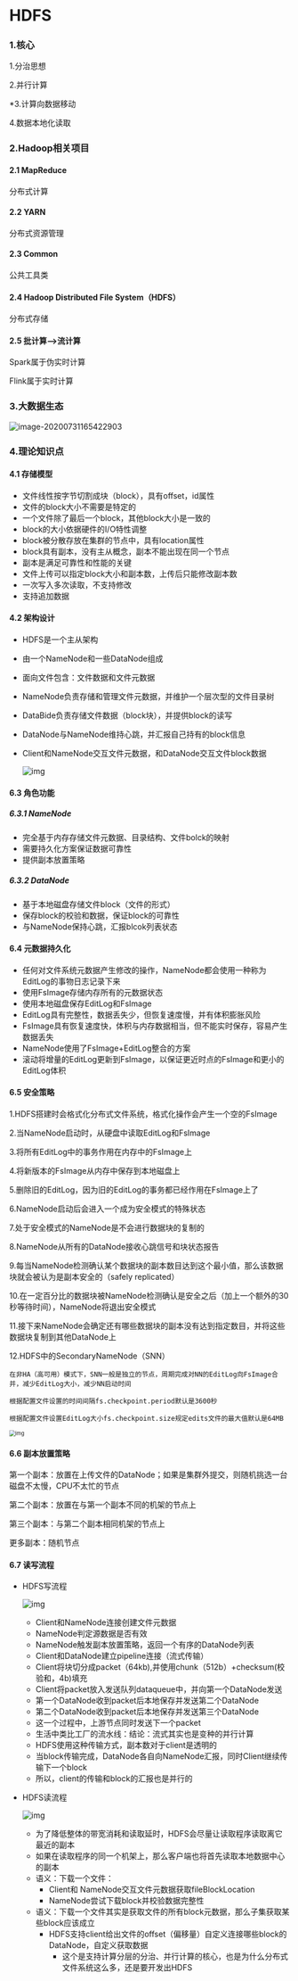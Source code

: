 # HDFS

### 1.核心

1.分治思想

2.并行计算

*3.计算向数据移动

4.数据本地化读取



### 2.Hadoop相关项目

#### 2.1 MapReduce

分布式计算

#### 2.2 YARN

分布式资源管理

#### 2.3 Common

公共工具类

#### 2.4 Hadoop Distributed File System（HDFS）

分布式存储

#### 2.5 批计算—>流计算

Spark属于伪实时计算

Flink属于实时计算

### 3.大数据生态

![image-20200731165422903](http://kyle-pic.oss-cn-hangzhou.aliyuncs.com/img/image-20200731165422903.png)



### 4.理论知识点

#### 4.1 存储模型

- 文件线性按字节切割成块（block），具有offset，id属性
- 文件的block大小不需要是特定的
- 一个文件除了最后一个block，其他block大小是一致的
- block的大小依据硬件的I/O特性调整
- block被分散存放在集群的节点中，具有location属性
- block具有副本，没有主从概念，副本不能出现在同一个节点
- 副本是满足可靠性和性能的关键
- 文件上传可以指定block大小和副本数，上传后只能修改副本数
- 一次写入多次读取，不支持修改
- 支持追加数据



#### 4.2 架构设计

- HDFS是一个主从架构

- 由一个NameNode和一些DataNode组成

- 面向文件包含：文件数据和文件元数据

- NameNode负责存储和管理文件元数据，并维护一个层次型的文件目录树

- DataBide负责存储文件数据（block块），并提供block的读写

- DataNode与NameNode维持心跳，并汇报自己持有的block信息

- Client和NameNode交互文件元数据，和DataNode交互文件block数据

  ![img](http://kyle-pic.oss-cn-hangzhou.aliyuncs.com/img/04a1596e-3866-4436-8ad4-b4f233db393f-2429517.jpg)



#### 6.3 角色功能

##### 6.3.1 NameNode

- 完全基于内存存储文件元数据、目录结构、文件bolck的映射
- 需要持久化方案保证数据可靠性
- 提供副本放置策略



##### 6.3.2 DataNode

- 基于本地磁盘存储文件block（文件的形式）
- 保存block的校验和数据，保证block的可靠性
- 与NameNode保持心跳，汇报blcok列表状态



#### 6.4 元数据持久化

- 任何对文件系统元数据产生修改的操作，NameNode都会使用一种称为EditLog的事物日志记录下来
- 使用FsImage存储内存所有的元数据状态
- 使用本地磁盘保存EditLog和FsImage
- EditLog具有完整性，数据丢失少，但恢复速度慢，并有体积膨胀风险
- FsImage具有恢复速度快，体积与内存数据相当，但不能实时保存，容易产生数据丢失
- NameNode使用了FsImage+EditLog整合的方案
- 滚动将增量的EditLog更新到FsImage，以保证更近时点的FsImage和更小的EditLog体积



#### 6.5 安全策略

1.HDFS搭建时会格式化分布式文件系统，格式化操作会产生一个空的FsImage

2.当NameNode启动时，从硬盘中读取EditLog和FsImage

3.将所有EditLog中的事务作用在内存中的FsImage上

4.将新版本的FsImage从内存中保存到本地磁盘上

5.删除旧的EditLog，因为旧的EditLog的事务都已经作用在FsImage上了

6.NameNode启动后会进入一个成为安全模式的特殊状态

7.处于安全模式的NameNode是不会进行数据块的复制的

8.NameNode从所有的DataNode接收心跳信号和块状态报告

9.每当NameNode检测确认某个数据块的副本数目达到这个最小值，那么该数据块就会被认为是副本安全的（safely replicated）

10.在一定百分比的数据块被NameNode检测确认是安全之后（加上一个额外的30秒等待时间），NameNode将退出安全模式

11.接下来NameNode会确定还有哪些数据块的副本没有达到指定数目，并将这些数据块复制到其他DataNode上

12.HDFS中的SecondaryNameNode（SNN）

```
在非HA（高可用）模式下，SNN一般是独立的节点，周期完成对NN的EditLog向FsImage合并，减少EditLog大小，减少NN启动时间

根据配置文件设置的时间间隔fs.checkpoint.period默认是3600秒

根据配置文件设置EditLog大小fs.checkpoint.size规定edits文件的最大值默认是64MB
```



<img src="http://kyle-pic.oss-cn-hangzhou.aliyuncs.com/img/dac38b28-7cd6-4cc1-b445-2c204c2caab6-2429517.jpg" alt="img" style="zoom: 67%;" />



#### 6.6 副本放置策略

第一个副本：放置在上传文件的DataNode；如果是集群外提交，则随机挑选一台磁盘不太慢，CPU不太忙的节点

第二个副本：放置在与第一个副本不同的机架的节点上

第三个副本：与第二个副本相同机架的节点上

更多副本：随机节点



#### 6.7 读写流程

- HDFS写流程

  ![img](http://kyle-pic.oss-cn-hangzhou.aliyuncs.com/img/fdb06867-bc59-4072-bb55-62258e29322a-2429517.jpg)

  - Client和NameNode连接创建文件元数据
  - NameNode判定源数据是否有效
  - NameNode触发副本放置策略，返回一个有序的DataNode列表
  - Client和DataNode建立pipeline连接（流式传输）
  - Client将块切分成packet（64kb),并使用chunk（512b）+checksum(校验和，4b)填充
  - Client将packet放入发送队列dataqueue中，并向第一个DataNode发送
  - 第一个DataNode收到packet后本地保存并发送第二个DataNode
  - 第二个DataNode收到packet后本地保存并发送第三个DataNode
  - 这一个过程中，上游节点同时发送下一个packet
  - 生活中类比工厂的流水线：结论：流式其实也是变种的并行计算
  - HDFS使用这种传输方式，副本数对于client是透明的
  - 当block传输完成，DataNode各自向NameNode汇报，同时Client继续传输下一个block
  - 所以，client的传输和block的汇报也是并行的



- HDFS读流程

  ![img](http://kyle-pic.oss-cn-hangzhou.aliyuncs.com/img/ba751708-6f08-4cf5-be7b-ec3853e83e01-2429517.jpg)

  - 为了降低整体的带宽消耗和读取延时，HDFS会尽量让读取程序读取离它最近的副本
  - 如果在读取程序的同一个机架上，那么客户端也将首先读取本地数据中心的副本
  - 语义：下载一个文件：
    - Client和 NameNode交互文件元数据获取fileBlockLocation
    - NameNode尝试下载block并校验数据完整性
  - 语义：下载一个文件其实是获取文件的所有block元数据，那么子集获取某些block应该成立
    - HDFS支持client给出文件的offset（偏移量）自定义连接哪些block的DataNode，自定义获取数据
      - 这个是支持计算分层的分治、并行计算的核心，也是为什么分布式文件系统这么多，还是要开发出HDFS

